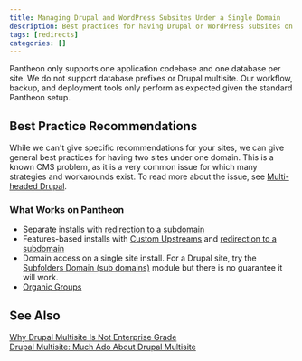 ```yaml
---
title: Managing Drupal and WordPress Subsites Under a Single Domain
description: Best practices for having Drupal or WordPress subsites on one domain.
tags: [redirects]
categories: []
---
```

Pantheon only supports one application codebase and one database per site. We do not support database prefixes or Drupal multisite. Our workflow, backup, and deployment tools only perform as expected given the standard Pantheon setup.

## Best Practice Recommendations
While we can't give specific recommendations for your sites, we can give general best practices for having two sites under one domain. This is a known CMS problem, as it is a very common issue for which many strategies and workarounds exist. To read more about the issue, see [Multi-headed Drupal](https://www.palantir.net/blog/multi-headed-drupal).

### What Works on Pantheon

- Separate installs with [redirection to a subdomain](/domains/#-see-more-redirect-scenarios)
- Features-based installs with [Custom Upstreams](/custom-upstream) and [redirection to a subdomain](/domains/#-see-more-redirect-scenarios)
- Domain access on a single site install. For a Drupal site, try the [Subfolders Domain (sub domains)](https://www.drupal.org/project/subfolders_domain) module but there is no guarantee it will work.
- [Organic Groups](https://www.drupal.org/project/og)  

## See Also
[Why Drupal Multisite Is Not Enterprise Grade](https://pantheon.io/blog/why-drupal-multisite-not-enterprise-grade)  
[Drupal Multisite: Much Ado About Drupal Multisite](https://pantheon.io/blog/drupal-multisite-much-ado-about-drupal-multisite)  
